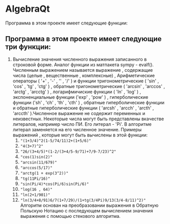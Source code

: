 # AlgebraQt
Программа в этом проекте имеет следующие функции:

## Программа в этом проекте имеет следующие три функции:
1. Вычисление значения численного выражения записанного в строковой форме. Аналог функции из матпакета sympy - evalf(). Численным выражением называется выражение , содержащие числа (целые , вещественные , комплексные) , Арифметические операторы ( '+' , '-' , '' , '/' ) и функции тригонометрические ( 'sin' , 'cos' , 'tg' , 'ctg' ) , обратные тригонометрические ( 'arcsin' , 'arccos' , 'arctg' , 'arcctg' ) , логарифмичиские функции ( 'ln' , 'log' ) , экспоненциальные функции ('exp' , 'pow' ) , гиперболические функции ('sh' , 'ch' , 'th' , 'cth' ) , обратные гиперболические функции и обратные гиперболические функции ( 'arcsh' , 'arcch' , 'arcth' , 'arccth' ).Численное выражение не содержит переменных и неизвестных. Некоторые числа могут быть представлены вкачестве литералов, например число ПИ. Его литерал - 'Pi'. В алгоритме литерал заменяется на его численное значение. Примеры выражений , которые могут быть вычислены в этой функции:
      1.  `"(1+3/4)^2(1-5/74/11)2+(1+5/6)"`
      2.   `"4(3+7)^2"`
      3.  `"26/(3+4/5)*(1-2/(3+4/5-9/71)+7/9-7/23)^2"`
      4.  `"cos(1)sin(2)"`
      5.  `"arcsin(11/679)"`
      6.  `"arccos(5/17)"`
      7.  `"arctg(1 + exp(3^2))"`
      8.  `"tg(11Pi/16)"`
      9.  `"sin(Pi/4)*cos(Pi/6)sin(Pi/6)"`
      10.  `"log(16 , 64)"`
      11.  `"ln(2+1/901)"`
      12.  `"ln(3/4+8/91)6/7(1+7/29)/(1+tg(3/4Pi)9/13(3/4-8/11)^2)"`  
      Алгоритм основан на преобразовании выражения в Обратную Польскую Нотацию с последующем вычислением значения выражения с помощью стекового алгоритма.

